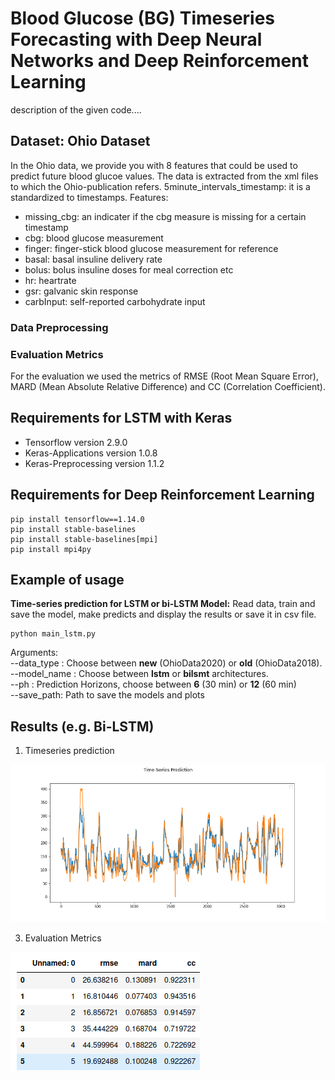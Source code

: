 # Blood Glucose (BG) Timeseries Forecasting with Deep Neural Networks and Deep Reinforcement Learning
description of the given code....

## Dataset: Ohio Dataset
In the Ohio data, we provide you with 8 features that could be used to predict future blood glucoe values. The data is extracted from the xml files to which the Ohio-publication refers.
5minute_intervals_timestamp: it is a standardized to timestamps.
Features:
- missing_cbg: an indicater if the cbg measure is missing for a certain timestamp
- cbg: blood glucose measurement
- finger: finger-stick blood glucose measurement for reference
- basal: basal insuline delivery rate
- bolus: bolus insuline doses for meal correction etc
- hr: heartrate
- gsr: galvanic skin response
- carbInput: self-reported carbohydrate input

### Data Preprocessing 

### Evaluation Metrics
For the evaluation we used the metrics of RMSE (Root Mean Square Error), MARD (Mean Absolute Relative Difference) and CC (Correlation Coefficient).

## Requirements for LSTM with Keras
- Tensorflow version 2.9.0
- Keras-Applications version 1.0.8
- Keras-Preprocessing version 1.1.2

## Requirements for Deep Reinforcement Learning
```
pip install tensorflow==1.14.0
pip install stable-baselines
pip install stable-baselines[mpi]
pip install mpi4py
```
## Example of usage
**Time-series prediction for LSTM or bi-LSTM Model:** Read data, train and save the model, make predicts and display the results or save it in csv file.
```
python main_lstm.py
```
Arguments:<br />
--data_type : Choose between **new** (OhioData2020) or **old** (OhioData2018).<br />
--model_name : Choose between **lstm** or **bilsmt** architectures.<br />
--ph : Prediction Horizons, choose between **6** (30 min) or **12** (60 min)<br />
--save_path: Path to save the models and plots<br />

## Results (e.g. Bi-LSTM)
1. Timeseries prediction

![alt text](Figures/plot.png)

3. Evaluation Metrics

![alt text](Figures/sample_csv.png)
